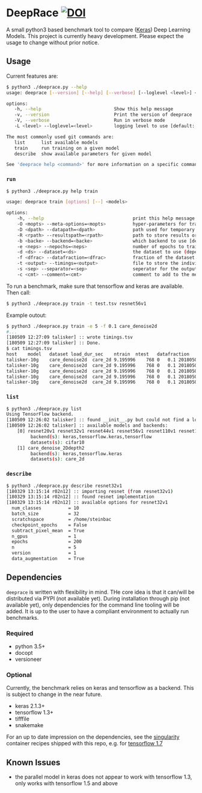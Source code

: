 # DeepRace [![DOI](https://zenodo.org/badge/123592478.svg)](https://zenodo.org/badge/latestdoi/123592478)


A small python3 based benchmark tool to compare ([Keras](keras.io)) Deep Learning Models. This project is currently heavy development. Please expect the usage to change without prior notice.

## Usage 

Current features are:

``` bash
$ python3 ./deeprace.py --help
usage: deeprace [--version] [--help] [--verbose] [--loglevel <level>] <command> [<args>...]

options:
   -h, --help                           Show this help message
   -v, --version                        Print the version of deeprace
   -V, --verbose                        Run in verbose mode
   -L <level> --loglevel=<level>        logging level to use [default: info]

The most commonly used git commands are:
   list      list available models
   train     run training on a given model   
   describe  show available parameters for given model

See 'deeprace help <command>' for more information on a specific command.
```

### `run`

``` bash
$ python3 ./deeprace.py help train

usage: deeprace train [options] [--] <models>

options:
    -h, --help                                 print this help message
    -O <mopts> --meta-options=<mopts>          hyper-parameters for training, e.g. batch_size
    -D <dpath> --datapath=<dpath>              path used for temporary storage, e.g. for the input data, checkpoints etc [default: datasets]
    -R <rpath> --resultspath=<rpath>           path to store results or checkpoints [default: deeprace-results]
    -b <backe> --backend=<backe>               which backend to use [default: keras]
    -e <neps> --nepochs=<neps>                 number of epochs to train [default: 0]
    -d <ds> --dataset=<ds>                     the dataset to use (depends on the model of choice) [default: model_default]
    -f <dfrac> --datafraction=<dfrac>          fraction of the dataset to use, helpful for debugging/testing [default: 1.]
    -t <output> --timings=<output>             file to store the individual timings in [default: timings.tsv]
    -s <sep> --separator=<sep>                 seperator for the output data [default: 	]
    -c <cmt> --comment=<cmt>                   comment to add to the measurement
```

To run a benchmark, make sure that tensorflow and keras are available. Then call:

``` bash
$ python3 ./deeprace.py train -t test.tsv resnet56v1
```

Example outout:

``` bash
$ python3 ./deeprace.py train -e 5 -f 0.1 care_denoise2d
#...
[180509 12:27:09 talisker] :: wrote timings.tsv
[180509 12:27:09 talisker] :: Done.
$ cat timings.tsv
host	model	dataset	load_dur_sec	ntrain	ntest	datafraction	train_start	train_end	epoch	rel_epoch_start_sec	epoch_dur_sec	acc	loss	val_acc	val_loss	opts	n_model_params	versions	deeprace_version	comment
talisker-10g	care_denoise2d	care_2d	9.195996	768	0	0.1	20180509:122702	20180509:122709	0	0.000134	5.577799	0.00503091251148897	0.09069557444137685	0.0052471160888671875	0.0868075042963028	validation_split=0.1,dataset=care_2d,batch_size=32,n_dims=2,n_row=3,backend=keras,depth=2,version=1,n_gpus=1,checkpoint_epochs=False,n_depth=2,filter_base=16,epochs=5,n_conv_per_depth=2,scratchspace=/deeprace,n_col=3	83377	keras:2.1.5,backend:tensorflow:1.7.0	0.2.0+49.g9c8fa46.dirty	None
talisker-10g	care_denoise2d	care_2d	9.195996	768	0	0.1	20180509:122702	20180509:122709	1	5.578052	0.28374	0.005308263442095588	0.06664747700971715	0.0056743621826171875	0.04846179112792015	validation_split=0.1,dataset=care_2d,batch_size=32,n_dims=2,n_row=3,backend=keras,depth=2,version=1,n_gpus=1,checkpoint_epochs=False,n_depth=2,filter_base=16,epochs=5,n_conv_per_depth=2,scratchspace=/deeprace,n_col=3	83377	keras:2.1.5,backend:tensorflow:1.7.0	0.2.0+49.g9c8fa46.dirty	None
talisker-10g	care_denoise2d	care_2d	9.195996	768	0	0.1	20180509:122702	20180509:122709	2	5.861963	0.279709	0.005573272705078125	0.03972847233800327	0.005794525146484375	0.047284774482250214	validation_split=0.1,dataset=care_2d,batch_size=32,n_dims=2,n_row=3,backend=keras,depth=2,version=1,n_gpus=1,checkpoint_epochs=False,n_depth=2,filter_base=16,epochs=5,n_conv_per_depth=2,scratchspace=/deeprace,n_col=3	83377	keras:2.1.5,backend:tensorflow:1.7.0	0.2.0+49.g9c8fa46.dirty	None
talisker-10g	care_denoise2d	care_2d	9.195996	768	0	0.1	20180509:122702	20180509:122709	3	6.141824	0.282113	0.005601097555721507	0.044960127595592946	0.0057621002197265625	0.039718300104141235	validation_split=0.1,dataset=care_2d,batch_size=32,n_dims=2,n_row=3,backend=keras,depth=2,version=1,n_gpus=1,checkpoint_epochs=False,n_depth=2,filter_base=16,epochs=5,n_conv_per_depth=2,scratchspace=/deeprace,n_col=3	83377	keras:2.1.5,backend:tensorflow:1.7.0	0.2.0+49.g9c8fa46.dirty	None
talisker-10g	care_denoise2d	care_2d	9.195996	768	0	0.1	20180509:122702	20180509:122709	4	6.424077	0.279615	0.005590551039751838	0.03724859808297718	0.005687713623046875	0.04680463671684265	validation_split=0.1,dataset=care_2d,batch_size=32,n_dims=2,n_row=3,backend=keras,depth=2,version=1,n_gpus=1,checkpoint_epochs=False,n_depth=2,filter_base=16,epochs=5,n_conv_per_depth=2,scratchspace=/deeprace,n_col=3	83377	keras:2.1.5,backend:tensorflow:1.7.0	0.2.0+49.g9c8fa46.dirty	None
```


### `list`

``` bash
$ python3 ./deeprace.py list
Using TensorFlow backend.
[180509 12:26:02 talisker] :: found __init__.py but could not find a loader for it
[180509 12:26:02 talisker] :: available models and backends:
	[0] resnet20v1 resnet32v1 resnet44v1 resnet56v1 resnet110v1 resnet164v1 resnet29v2 resnet47v2 resnet65v2 resnet83v2 resnet164v2 resnet245v2 resnet1001v2
	     backend(s): keras,tensorflow.keras,tensorflow
	     datasets(s): cifar10
	[1] care_denoise_2Ddepth2
	     backend(s): keras,tensorflow.keras
	     datasets(s): care_2d
```

### `describe`

``` bash
$ python3 ./deeprace.py describe resnet32v1
[180329 13:15:14 r02n12] :: importing resnet (from resnet32v1)
[180329 13:15:14 r02n12] :: found resnet implementation
[180329 13:15:14 r02n12] :: available options for resnet32v1
  num_classes          = 10
  batch_size           = 32
  scratchspace         = /home/steinbac
  checkpoint_epochs    = False
  subtract_pixel_mean  = True
  n_gpus               = 1
  epochs               = 200
  n                    = 5
  version              = 1
  data_augmentation    = True
```

## Dependencies

`deeprace` is written with flexibility in mind. THe core idea is that it can/will be distributed via PYPI (not available yet). During installation through pip (not available yet), only dependencies for the command line tooling will be added. It is up to the user to have a compliant environment to actually run benchmarks. 

### Required

- python 3.5+
- docopt
- versioneer

### Optional

Currently, the benchmark relies on keras and tensorflow as a backend. This is subject to change in the near future.

- keras 2.1.3+ 
- tensorflow 1.3+
- tifffile
- snakemake

For an up to date impression on the dependencies, see the [singularity](http://singularity.lbl.gov/) container recipes shipped with this repo, e.g. for [tensorflow 1.7](share/singularity/tf1.7.Singularity)

## Known Issues

- the parallel model in keras does not appear to work with tensorflow 1.3, only works with tensorflow 1.5 and above

